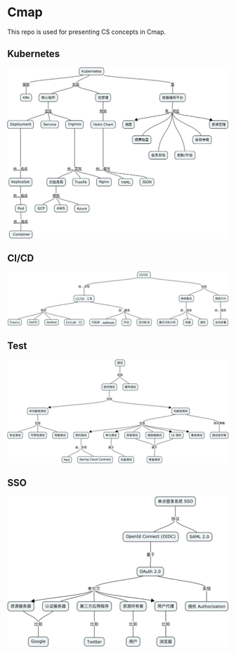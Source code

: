 # Cmap
This repo is used for presenting CS concepts in Cmap.

## Kubernetes
![kubernetes](https://github.com/TokenJan/Cmap/blob/master/Kubernetes/Kubernetes.png?raw=true)

## CI/CD
![CI/CD](https://github.com/TokenJan/Cmap/blob/master/CICD/CICD.png?raw=true)

## Test
![Test](https://github.com/TokenJan/Cmap/blob/master/Test/Test.png?raw=true)

## SSO
![SSO](https://github.com/TokenJan/Cmap/blob/master/SSO/SSO.png?raw=true)
